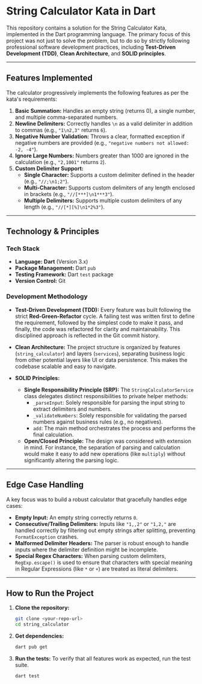 # String Calculator Kata in Dart

This repository contains a solution for the String Calculator Kata, implemented in the Dart programming language. The primary focus of this project was not just to solve the problem, but to do so by strictly following professional software development practices, including **Test-Driven Development (TDD)**, **Clean Architecture**, and **SOLID principles**.

---

## Features Implemented

The calculator progressively implements the following features as per the kata's requirements:

1.  **Basic Summation:** Handles an empty string (returns 0), a single number, and multiple comma-separated numbers.
2.  **Newline Delimiters:** Correctly handles `\n` as a valid delimiter in addition to commas (e.g., `"1\n2,3"` returns `6`).
3.  **Negative Number Validation:** Throws a clear, formatted exception if negative numbers are provided (e.g., `"negative numbers not allowed: -2, -4"`).
4.  **Ignore Large Numbers:** Numbers greater than 1000 are ignored in the calculation (e.g., `"2,1001"` returns `2`).
5.  **Custom Delimiter Support:**
    * **Single Character:** Supports a custom delimiter defined in the header (e.g., `"//;\n1;2"`).
    * **Multi-Character:** Supports custom delimiters of any length enclosed in brackets (e.g., `"//[***]\n1***3"`).
    * **Multiple Delimiters:** Supports multiple custom delimiters of any length (e.g., `"//[*][%]\n1*2%3"`).

---

## Technology & Principles

### Tech Stack
* **Language:** **Dart** (Version 3.x)
* **Package Management:** Dart `pub`
* **Testing Framework:** Dart `test` package
* **Version Control:** Git

### Development Methodology
* **Test-Driven Development (TDD):** Every feature was built following the strict **Red-Green-Refactor** cycle. A failing test was written first to define the requirement, followed by the simplest code to make it pass, and finally, the code was refactored for clarity and maintainability. This disciplined approach is reflected in the Git commit history.

* **Clean Architecture:** The project structure is organized by features (`string_calculator`) and layers (`services`), separating business logic from other potential layers like UI or data persistence. This makes the codebase scalable and easy to navigate.

* **SOLID Principles:**
    * **Single Responsibility Principle (SRP):** The `StringCalculatorService` class delegates distinct responsibilities to private helper methods:
        * `_parseInput`: Solely responsible for parsing the input string to extract delimiters and numbers.
        * `_validateNumbers`: Solely responsible for validating the parsed numbers against business rules (e.g., no negatives).
        * `add`: The main method orchestrates the process and performs the final calculation.
    * **Open/Closed Principle:** The design was considered with extension in mind. For instance, the separation of parsing and calculation would make it easy to add new operations (like `multiply`) without significantly altering the parsing logic.

---

## Edge Case Handling

A key focus was to build a robust calculator that gracefully handles edge cases:

* **Empty Input:** An empty string correctly returns `0`.
* **Consecutive/Trailing Delimiters:** Inputs like `"1,,2"` or `"1,2,"` are handled correctly by filtering out empty strings after splitting, preventing `FormatException` crashes.
* **Malformed Delimiter Headers:** The parser is robust enough to handle inputs where the delimiter definition might be incomplete.
* **Special Regex Characters:** When parsing custom delimiters, `RegExp.escape()` is used to ensure that characters with special meaning in Regular Expressions (like `*` or `+`) are treated as literal delimiters.

---

## How to Run the Project

1.  **Clone the repository:**
    ```bash
    git clone <your-repo-url>
    cd string_calculator
    ```

2.  **Get dependencies:**
    ```bash
    dart pub get
    ```

3.  **Run the tests:**
    To verify that all features work as expected, run the test suite.
    ```bash
    dart test
    ```
